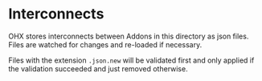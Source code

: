 # Interconnects

OHX stores interconnects between Addons in this directory as json files.
Files are watched for changes and re-loaded if necessary.

Files with the extension `.json.new` will be validated first and only
applied if the validation succeeded and just removed otherwise. 
